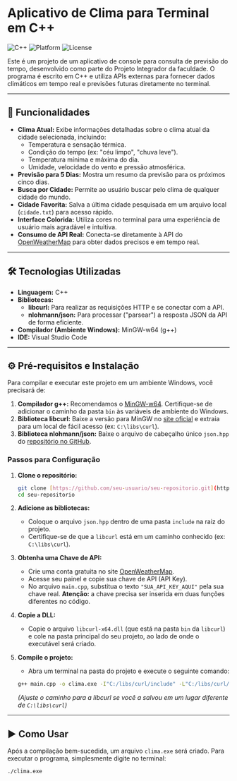 # Aplicativo de Clima para Terminal em C++

![C++](https://img.shields.io/badge/language-C%2B%2B-blue.svg)
![Platform](https://img.shields.io/badge/platform-Windows-brightgreen.svg)
![License](https://img.shields.io/badge/license-MIT-lightgrey.svg)

Este é um projeto de um aplicativo de console para consulta de previsão do tempo, desenvolvido como parte do Projeto Integrador da faculdade. O programa é escrito em C++ e utiliza APIs externas para fornecer dados climáticos em tempo real e previsões futuras diretamente no terminal.

---

## 🚀 Funcionalidades

* **Clima Atual:** Exibe informações detalhadas sobre o clima atual da cidade selecionada, incluindo:
    * Temperatura e sensação térmica.
    * Condição do tempo (ex: "céu limpo", "chuva leve").
    * Temperatura mínima e máxima do dia.
    * Umidade, velocidade do vento e pressão atmosférica.
* **Previsão para 5 Dias:** Mostra um resumo da previsão para os próximos cinco dias.
* **Busca por Cidade:** Permite ao usuário buscar pelo clima de qualquer cidade do mundo.
* **Cidade Favorita:** Salva a última cidade pesquisada em um arquivo local (`cidade.txt`) para acesso rápido.
* **Interface Colorida:** Utiliza cores no terminal para uma experiência de usuário mais agradável e intuitiva.
* **Consumo de API Real:** Conecta-se diretamente à API do [OpenWeatherMap](httpss://openweathermap.org/api) para obter dados precisos e em tempo real.

---

## 🛠️ Tecnologias Utilizadas

* **Linguagem:** C++
* **Bibliotecas:**
    * **libcurl:** Para realizar as requisições HTTP e se conectar com a API.
    * **nlohmann/json:** Para processar ("parsear") a resposta JSON da API de forma eficiente.
* **Compilador (Ambiente Windows):** MinGW-w64 (g++)
* **IDE:** Visual Studio Code

---

## ⚙️ Pré-requisitos e Instalação

Para compilar e executar este projeto em um ambiente Windows, você precisará de:

1.  **Compilador g++:** Recomendamos o [MinGW-w64](https://www.mingw-w64.org/downloads/). Certifique-se de adicionar o caminho da pasta `bin` às variáveis de ambiente do Windows.
2.  **Biblioteca libcurl:** Baixe a versão para MinGW no [site oficial](https://curl.se/windows/) e extraia para um local de fácil acesso (ex: `C:\libs\curl`).
3.  **Biblioteca nlohmann/json:** Baixe o arquivo de cabeçalho único `json.hpp` do [repositório no GitHub](https://github.com/nlohmann/json/releases/latest/download/json.hpp).

### Passos para Configuração

1.  **Clone o repositório:**
    ```bash
    git clone [https://github.com/seu-usuario/seu-repositorio.git](https://github.com/seu-usuario/seu-repositorio.git)
    cd seu-repositorio
    ```

2.  **Adicione as bibliotecas:**
    * Coloque o arquivo `json.hpp` dentro de uma pasta `include` na raiz do projeto.
    * Certifique-se de que a `libcurl` está em um caminho conhecido (ex: `C:\libs\curl`).

3.  **Obtenha uma Chave de API:**
    * Crie uma conta gratuita no site [OpenWeatherMap](https://openweathermap.org/home/sign_up).
    * Acesse seu painel e copie sua chave de API (API Key).
    * No arquivo `main.cpp`, substitua o texto `"SUA_API_KEY_AQUI"` pela sua chave real. **Atenção:** a chave precisa ser inserida em duas funções diferentes no código.

4.  **Copie a DLL:**
    * Copie o arquivo `libcurl-x64.dll` (que está na pasta `bin` da `libcurl`) e cole na pasta principal do seu projeto, ao lado de onde o executável será criado.

5.  **Compile o projeto:**
    * Abra um terminal na pasta do projeto e execute o seguinte comando:
    ```bash
    g++ main.cpp -o clima.exe -I"C:/libs/curl/include" -L"C:/libs/curl/lib" -lcurl
    ```
    *(Ajuste o caminho para a libcurl se você a salvou em um lugar diferente de `C:\libs\curl`)*

---

## ▶️ Como Usar

Após a compilação bem-sucedida, um arquivo `clima.exe` será criado. Para executar o programa, simplesmente digite no terminal:

```bash
./clima.exe